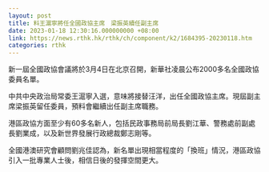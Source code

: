 ```yaml
---
layout: post
title: 料王滬寧將任全國政協主席　梁振英續任副主席
date: 2023-01-18 12:30:16.000000000 +08:00
link: https://news.rthk.hk/rthk/ch/component/k2/1684395-20230118.htm
categories: rthk
---
```


新一屆全國政協會議將於3月4日在北京召開，新華社凌晨公布2000多名全國政協委員名單。

中共中央政治局常委王滬寧入選，意味將接替汪洋，出任全國政協主席。現屆副主席梁振英留任委員，預料會繼續出任副主席職務。

港區政協方面至少有60多名新人，包括民政事務局前局長劉江華、警務處前副處長劉業成，以及新世界發展行政總裁鄭志剛等。

全國港澳研究會顧問劉兆佳認為，新名單出現相當程度的「換班」情況，港區政協引入一批專業人士後，相信日後的發揮空間更大。
